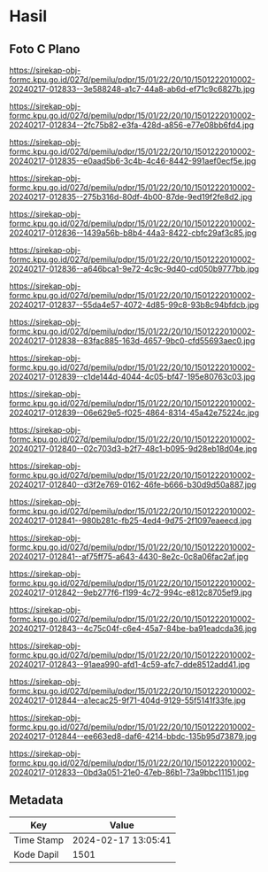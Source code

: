# Hasil

## Foto C Plano

https://sirekap-obj-formc.kpu.go.id/027d/pemilu/pdpr/15/01/22/20/10/1501222010002-20240217-012833--3e588248-a1c7-44a8-ab6d-ef71c9c6827b.jpg

https://sirekap-obj-formc.kpu.go.id/027d/pemilu/pdpr/15/01/22/20/10/1501222010002-20240217-012834--2fc75b82-e3fa-428d-a856-e77e08bb6fd4.jpg

https://sirekap-obj-formc.kpu.go.id/027d/pemilu/pdpr/15/01/22/20/10/1501222010002-20240217-012835--e0aad5b6-3c4b-4c46-8442-991aef0ecf5e.jpg

https://sirekap-obj-formc.kpu.go.id/027d/pemilu/pdpr/15/01/22/20/10/1501222010002-20240217-012835--275b316d-80df-4b00-87de-9ed19f2fe8d2.jpg

https://sirekap-obj-formc.kpu.go.id/027d/pemilu/pdpr/15/01/22/20/10/1501222010002-20240217-012836--1439a56b-b8b4-44a3-8422-cbfc29af3c85.jpg

https://sirekap-obj-formc.kpu.go.id/027d/pemilu/pdpr/15/01/22/20/10/1501222010002-20240217-012836--a646bca1-9e72-4c9c-9d40-cd050b9777bb.jpg

https://sirekap-obj-formc.kpu.go.id/027d/pemilu/pdpr/15/01/22/20/10/1501222010002-20240217-012837--55da4e57-4072-4d85-99c8-93b8c94bfdcb.jpg

https://sirekap-obj-formc.kpu.go.id/027d/pemilu/pdpr/15/01/22/20/10/1501222010002-20240217-012838--83fac885-163d-4657-9bc0-cfd55693aec0.jpg

https://sirekap-obj-formc.kpu.go.id/027d/pemilu/pdpr/15/01/22/20/10/1501222010002-20240217-012839--c1de144d-4044-4c05-bf47-195e80763c03.jpg

https://sirekap-obj-formc.kpu.go.id/027d/pemilu/pdpr/15/01/22/20/10/1501222010002-20240217-012839--06e629e5-f025-4864-8314-45a42e75224c.jpg

https://sirekap-obj-formc.kpu.go.id/027d/pemilu/pdpr/15/01/22/20/10/1501222010002-20240217-012840--02c703d3-b2f7-48c1-b095-9d28eb18d04e.jpg

https://sirekap-obj-formc.kpu.go.id/027d/pemilu/pdpr/15/01/22/20/10/1501222010002-20240217-012840--d3f2e769-0162-46fe-b666-b30d9d50a887.jpg

https://sirekap-obj-formc.kpu.go.id/027d/pemilu/pdpr/15/01/22/20/10/1501222010002-20240217-012841--980b281c-fb25-4ed4-9d75-2f1097eaeecd.jpg

https://sirekap-obj-formc.kpu.go.id/027d/pemilu/pdpr/15/01/22/20/10/1501222010002-20240217-012841--af75ff75-a643-4430-8e2c-0c8a06fac2af.jpg

https://sirekap-obj-formc.kpu.go.id/027d/pemilu/pdpr/15/01/22/20/10/1501222010002-20240217-012842--9eb277f6-f199-4c72-994c-e812c8705ef9.jpg

https://sirekap-obj-formc.kpu.go.id/027d/pemilu/pdpr/15/01/22/20/10/1501222010002-20240217-012843--4c75c04f-c6e4-45a7-84be-ba91eadcda36.jpg

https://sirekap-obj-formc.kpu.go.id/027d/pemilu/pdpr/15/01/22/20/10/1501222010002-20240217-012843--91aea990-afd1-4c59-afc7-dde8512add41.jpg

https://sirekap-obj-formc.kpu.go.id/027d/pemilu/pdpr/15/01/22/20/10/1501222010002-20240217-012844--a1ecac25-9f71-404d-9129-55f5141f33fe.jpg

https://sirekap-obj-formc.kpu.go.id/027d/pemilu/pdpr/15/01/22/20/10/1501222010002-20240217-012844--ee663ed8-daf6-4214-bbdc-135b95d73879.jpg

https://sirekap-obj-formc.kpu.go.id/027d/pemilu/pdpr/15/01/22/20/10/1501222010002-20240217-012833--0bd3a051-21e0-47eb-86b1-73a9bbc11151.jpg


## Metadata

| Key        | Value               |
| ---------- | ------------------- |
| Time Stamp | 2024-02-17 13:05:41 |
| Kode Dapil | 1501                |



